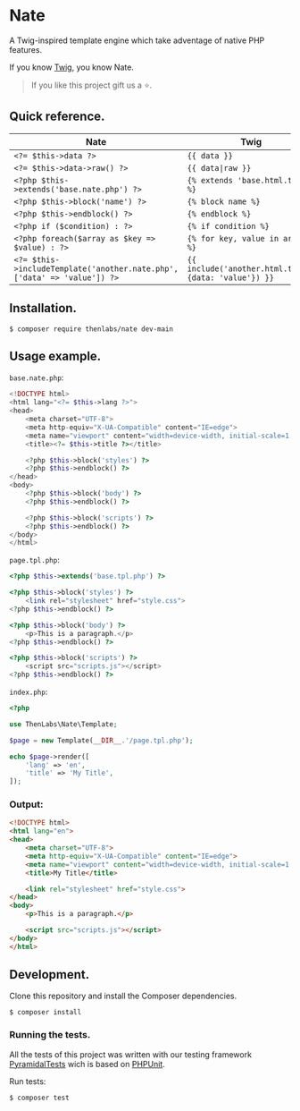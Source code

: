 # Nate

A Twig-inspired template engine which take adventage of native PHP features.

If you know [Twig](https://twig.symfony.com/), you know Nate.

>If you like this project gift us a ⭐.

## Quick reference.

| Nate | Twig |
| ---- | ---- |
| `<?= $this->data ?>` | `{{ data }}` |
| `<?= $this->data->raw() ?>` | `{{ data\|raw }}` |
| `<?php $this->extends('base.nate.php') ?>` | `{% extends 'base.html.twig' %}` |
| `<?php $this->block('name') ?>` | `{% block name %}` |
| `<?php $this->endblock() ?>` | `{% endblock %}` |
| `<?php if ($condition) : ?>` | `{% if condition %}` |
| `<?php foreach($array as $key => $value) : ?>` | `{% for key, value in array %}` |
| `<?= $this->includeTemplate('another.nate.php', ['data' => 'value']) ?>` | `{{ include('another.html.twig', {data: 'value'}) }}` |

## Installation.

    $ composer require thenlabs/nate dev-main

## Usage example.

`base.nate.php`:

```php
<!DOCTYPE html>
<html lang="<?= $this->lang ?>">
<head>
    <meta charset="UTF-8">
    <meta http-equiv="X-UA-Compatible" content="IE=edge">
    <meta name="viewport" content="width=device-width, initial-scale=1.0">
    <title><?= $this->title ?></title>

    <?php $this->block('styles') ?>
    <?php $this->endblock() ?>
</head>
<body>
    <?php $this->block('body') ?>
    <?php $this->endblock() ?>

    <?php $this->block('scripts') ?>
    <?php $this->endblock() ?>
</body>
</html>
```

`page.tpl.php`:

```php
<?php $this->extends('base.tpl.php') ?>

<?php $this->block('styles') ?>
    <link rel="stylesheet" href="style.css">
<?php $this->endblock() ?>

<?php $this->block('body') ?>
    <p>This is a paragraph.</p>
<?php $this->endblock() ?>

<?php $this->block('scripts') ?>
    <script src="scripts.js"></script>
<?php $this->endblock() ?>
```

`index.php`:

```php
<?php

use ThenLabs\Nate\Template;

$page = new Template(__DIR__.'/page.tpl.php');

echo $page->render([
    'lang' => 'en',
    'title' => 'My Title',
]);
```

### Output:

```html
<!DOCTYPE html>
<html lang="en">
<head>
    <meta charset="UTF-8">
    <meta http-equiv="X-UA-Compatible" content="IE=edge">
    <meta name="viewport" content="width=device-width, initial-scale=1.0">
    <title>My Title</title>

    <link rel="stylesheet" href="style.css">
</head>
<body>
    <p>This is a paragraph.</p>

    <script src="scripts.js"></script>
</body>
</html>
```

## Development.

Clone this repository and install the Composer dependencies.

    $ composer install

### Running the tests.

All the tests of this project was written with our testing framework [PyramidalTests][pyramidal-tests] wich is based on [PHPUnit][phpunit].

Run tests:

    $ composer test

[phpunit]: https://phpunit.de
[pyramidal-tests]: https://github.com/thenlabs/pyramidal-tests
